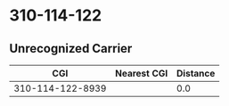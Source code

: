 # 310-114-122
## Unrecognized Carrier


| CGI | Nearest CGI | Distance |
|-----|-------------|----------|
| 310-114-122-8939 |  | 0.0 |
